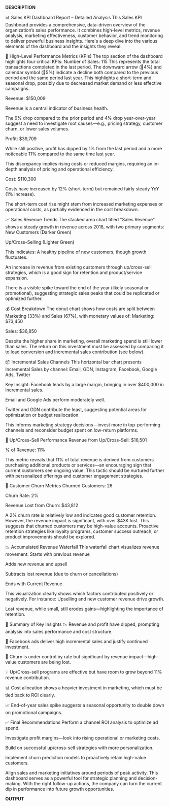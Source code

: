 










**DESCRIPTION**

📊 Sales KPI Dashboard Report – Detailed Analysis
This Sales KPI Dashboard provides a comprehensive, data-driven overview of the organization’s sales performance. It combines high-level metrics, revenue analysis, marketing effectiveness, customer behavior, and trend monitoring to deliver powerful business insights. Here's a deep dive into the various elements of the dashboard and the insights they reveal.

🔢 High-Level Performance Metrics (KPIs)
The top section of the dashboard highlights four critical KPIs:
Number of Sales: 115
This represents the total transactions completed in the last period.
The downward arrow (🔻4%) and calendar symbol (🔻5%) indicate a decline both compared to the previous period and the same period last year. This highlights a short-term and seasonal drop, possibly due to decreased market demand or less effective campaigns.


Revenue: $150,009


Revenue is a central indicator of business health.


The 9% drop compared to the prior period and 4% drop year-over-year suggest a need to investigate root causes—e.g., pricing strategy, customer churn, or lower sales volumes.


Profit: $39,709


While still positive, profit has dipped by 1% from the last period and a more noticeable 11% compared to the same time last year.


This discrepancy implies rising costs or reduced margins, requiring an in-depth analysis of pricing and operational efficiency.


Cost: $110,300


Costs have increased by 12% (short-term) but remained fairly steady YoY (1% increase).


The short-term cost rise might stem from increased marketing expenses or operational costs, as partially evidenced in the cost breakdown.



📈 Sales Revenue Trends
The stacked area chart titled "Sales Revenue" shows a steady growth in revenue across 2018, with two primary segments:
New Customers (Darker Green)


Up/Cross-Selling (Lighter Green)


This indicates:
A healthy pipeline of new customers, though growth fluctuates.


An increase in revenue from existing customers through up/cross-sell strategies, which is a good sign for retention and product/service expansion.


There is a visible spike toward the end of the year (likely seasonal or promotional), suggesting strategic sales peaks that could be replicated or optimized further.

💰 Cost Breakdown
The donut chart shows how costs are split between Marketing (33%) and Sales (67%), with monetary values of:
Marketing: $73,450


Sales: $36,850


Despite the higher share in marketing, overall marketing spend is still lower than sales. The return on this investment must be assessed by comparing it to lead conversion and incremental sales contribution (see below).

📦 Incremental Sales Channels
This horizontal bar chart presents Incremental Sales by channel:
Email, GDN, Instagram, Facebook, Google Ads, Twitter


Key Insight:
Facebook leads by a large margin, bringing in over $400,000 in incremental sales.


Email and Google Ads perform moderately well.


Twitter and GDN contribute the least, suggesting potential areas for optimization or budget reallocation.


This informs marketing strategy decisions—invest more in top-performing channels and reconsider budget spent on low-return platforms.

🔁 Up/Cross-Sell Performance
Revenue from Up/Cross-Sell: $16,501


% of Revenue: 11%


This metric reveals that 11% of total revenue is derived from customers purchasing additional products or services—an encouraging sign that current customers see ongoing value. This tactic should be nurtured further with personalized offerings and customer engagement strategies.

🔄 Customer Churn Metrics
Churned Customers: 26


Churn Rate: 2%


Revenue Lost from Churn: $43,812


A 2% churn rate is relatively low and indicates good customer retention. However, the revenue impact is significant, with over $43K lost. This suggests that churned customers may be high-value accounts. Proactive retention strategies like loyalty programs, customer success outreach, or product improvements should be explored.

📉 Accumulated Revenue Waterfall
This waterfall chart visualizes revenue movement:
Starts with previous revenue


Adds new revenue and upsell


Subtracts lost revenue (due to churn or cancellations)


Ends with Current Revenue


This visualization clearly shows which factors contributed positively or negatively. For instance:
Upselling and new customer revenue drive growth.


Lost revenue, while small, still erodes gains—highlighting the importance of retention.



📌 Summary of Key Insights
📉 Revenue and profit have dipped, prompting analysis into sales performance and cost structure.


🧲 Facebook ads deliver high incremental sales and justify continued investment.


🔄 Churn is under control by rate but significant by revenue impact—high-value customers are being lost.


💡 Up/Cross-sell programs are effective but have room to grow beyond 11% revenue contribution.


📊 Cost allocation shows a heavier investment in marketing, which must be tied back to ROI clearly.


📈 End-of-year sales spike suggests a seasonal opportunity to double down on promotional campaigns.



✅ Final Recommendations
Perform a channel ROI analysis to optimize ad spend.


Investigate profit margins—look into rising operational or marketing costs.


Build on successful up/cross-sell strategies with more personalization.


Implement churn prediction models to proactively retain high-value customers.


Align sales and marketing initiatives around periods of peak activity.
This dashboard serves as a powerful tool for strategic planning and decision-making. With the right follow-up actions, the company can turn the current dip in performance into future growth opportunities.


**OUTPUT**





